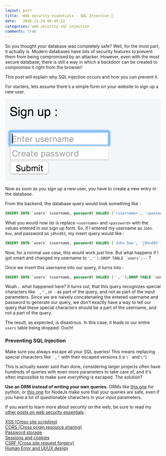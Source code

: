 ```yaml
---
layout: post
title:  Web security essentials - SQL Injection 🔑
date:   2016-11-24 08:45:12
categories: web security sql injection
comments: true
---
```


So you thought your database was completely safe? Well, for the most part, it actually is. Modern databases have _lots_ of security features to prevent them from being compromised by an attacker. However, even with the most secure database, there is still a way in which a backdoor can be created to compromise it right from the browser!

This post will explain why SQL injection occurs and how you can prevent it.

<!-- more -->

For starters, lets assume there's a simple form on your website to sign up a new user.

![signupform](../../images/web-security-essentials/signupform.png)

Now as soon as you sign up a new user, you have to create a new entry in the database.

From the backend, the database query would look something like :

```sql
INSERT INTO `users` (username, password) VALUES ('<username>', '<password>');
```

What you would now do is replace `<username>` and `<password>` with the values entered in our sign up form. So, if I entered my username as `John Doe`, and password as `j0hnd03`, my insert query would like :

```sql
INSERT INTO `users` (username, password) VALUES ('John Doe', 'j0hnd03');
```

Now, for a normal use case, this would work just fine. But what happens if I got smart and changed my username to `` ','');DROP TABLE `users`;-- `` ?

Once we insert this username into our query, it turns into :

```sql
INSERT INTO `users` (username, password) VALUES ('','');DROP TABLE `users`;--', '<password>');
```

Woah... what happened here? It turns out, that this query recognizes special characters like `` ` `` , `"` , or `-` as part of the query, and not as part of the input parameters. Since we are naively concatenating the entered username and password to generate our query, we don't exactly have a way to tell our query that these special characters should be a part of the username, and not a part of the query.

The result, as expected, is disastrous. In this case, it leads to our entire `users` table being dropped. Ouch!

### Preventing SQL Injection

Make sure you always escape all your SQL queries! This means replacing special characters like `` ` `` , `"` with their escaped versions (i.e `` \` `` and `\"`)

This is actually easier said than done, considering larger projects often have hundreds of queries with even more parameters to take care of, and it's often impossible to make sure _everything_ is escaped. The solution?

**Use an ORM instead of writing your own queries.** ORMs like [this one](https://ponyorm.com/#) for python, or [this one](http://sequelize.readthedocs.io/en/v3/) for NodeJs make sure that your queries are safe, even if you have a lot of questionable characters in your input parameters.

If you want to learn more about security on the web, be sure to read my [other posts on web security essentials](/blog/2017/01/16/web-security-essentials/) :

[XSS (Cross site scripting)](/blog/2016/11/24/web-security-xss/)  
[CORS (Cross origin resource sharing)](/blog/2016/12/21/web-security-cors/)  
[Password storage](/blog/2017/01/01/web-security-password-storage/)  
[Sessions and cookies](/blog/2017/01/08/web-security-session-cookies/)  
[CSRF (Cross site request forgery)](/blog/2017/01/14/web-security-cross-site-request-forgery/)  
[Human Error and UI/UX design](/blog/2017/01/14/web-security-human-error/)
